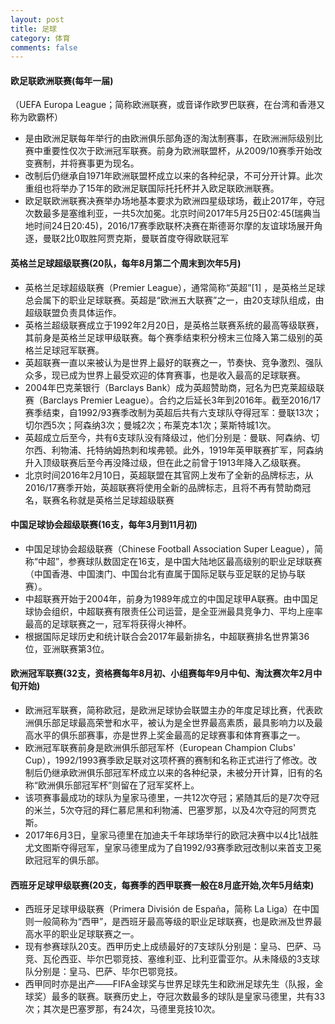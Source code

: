```yaml
---
layout: post
title: 足球
category: 体育
comments: false
---
```

 
#### 欧足联欧洲联赛(每年一届)
（UEFA Europa League；简称欧洲联赛，或音译作欧罗巴联赛，在台湾和香港又称为欧霸杯）

* 是由欧洲足联每年举行的由欧洲俱乐部角逐的淘汰制赛事，在欧洲洲际级别比赛中重要性仅次于欧洲冠军联赛。前身为欧洲联盟杯，从2009/10赛季开始改变赛制，并将赛事更为现名。
* 改制后仍继承自1971年欧洲联盟杯成立以来的各种纪录，不可分开计算。此次重组也将举办了15年的欧洲足联国际托托杯并入欧足联欧洲联赛。
* 欧足联欧洲联赛决赛举办场地基本要求为欧洲四星级球场，截止2017年，夺冠次数最多是塞维利亚，一共5次加冕。北京时间2017年5月25日02:45(瑞典当地时间24日20:45)，2016/17赛季欧联杯决赛在斯德哥尔摩的友谊球场展开角逐，曼联2比0取胜阿贾克斯，曼联首度夺得欧联冠军
 
 
#### 英格兰足球超级联赛(20队，每年8月第二个周末到次年5月)

* 英格兰足球超级联赛（Premier League），通常简称“英超”[1]  ，是英格兰足球总会属下的职业足球联赛。英超是“欧洲五大联赛”之一，由20支球队组成，由超级联盟负责具体运作。
* 英格兰超级联赛成立于1992年2月20日，是英格兰联赛系统的最高等级联赛，其前身是英格兰足球甲级联赛。每个赛季结束积分榜末三位降入第二级别的英格兰足球冠军联赛。
* 英超联赛一直以来被认为是世界上最好的联赛之一，节奏快、竞争激烈、强队众多，现已成为世界上最受欢迎的体育赛事，也是收入最高的足球联赛。
* 2004年巴克莱银行（Barclays Bank）成为英超赞助商，冠名为巴克莱超级联赛（Barclays Premier League）。合约之后延长3年到2016年。截至2016/17赛季结束，自1992/93赛季改制为英超后共有六支球队夺得冠军：曼联13次；切尔西5次；阿森纳3次；曼城2次；布莱克本1次；莱斯特城1次。
* 英超成立后至今，共有6支球队没有降级过，他们分别是：曼联、阿森纳、切尔西、利物浦、托特纳姆热刺和埃弗顿。此外，1919年英甲联赛扩军，阿森纳升入顶级联赛后至今再没降过级，但在此之前曾于1913年降入乙级联赛。
* 北京时间2016年2月10日，英超联盟在其官网上发布了全新的品牌标志，从2016/17赛季开始，英超联赛将使用全新的品牌标志，且将不再有赞助商冠名，联赛名称就是英格兰足球超级联赛
 
 
#### 中国足球协会超级联赛(16支，每年3月到11月初)
* 中国足球协会超级联赛（Chinese Football Association Super League），简称“中超”，参赛球队数固定在16支，是中国大陆地区最高级别的职业足球联赛（中国香港、中国澳门、中国台北有直属于国际足联与亚足联的足协与联赛）。
* 中超联赛开始于2004年，前身为1989年成立的中国足球甲A联赛。由中国足球协会组织，中超联赛有限责任公司运营，是全亚洲最具竞争力、平均上座率最高的足球联赛之一，冠军将获得火神杯。
* 根据国际足球历史和统计联合会2017年最新排名，中超联赛排名世界第36位，亚洲联赛第3位。
 
#### 欧洲冠军联赛(32支，资格赛每年8月初、小组赛每年9月中旬、淘汰赛次年2月中旬开始)
* 欧洲冠军联赛，简称欧冠，是欧洲足球协会联盟主办的年度足球比赛，代表欧洲俱乐部足球最高荣誉和水平，被认为是全世界最高素质，最具影响力以及最高水平的俱乐部赛事，亦是世界上奖金最高的足球赛事和体育赛事之一。
* 欧洲冠军联赛前身是欧洲俱乐部冠军杯（European Champion Clubs' Cup），1992/1993赛季欧足联对这项杯赛的赛制和名称正式进行了修改。改制后仍继承欧洲俱乐部冠军杯成立以来的各种纪录，未被分开计算，旧有的名称“欧洲俱乐部冠军杯”则留在了冠军奖杯上。
* 该项赛事最成功的球队为皇家马德里，一共12次夺冠；紧随其后的是7次夺冠的米兰，5次夺冠的拜仁慕尼黑和利物浦、巴塞罗那，以及4次夺冠的阿贾克斯。
* 2017年6月3日，皇家马德里在加迪夫千年球场举行的欧冠决赛中以4比1战胜尤文图斯夺得冠军，皇家马德里成为了自1992/93赛季欧冠改制以来首支卫冕欧冠冠军的俱乐部。


#### 西班牙足球甲级联赛(20支，每赛季的西甲联赛一般在8月底开始,次年5月结束)
* 西班牙足球甲级联赛（Primera División de España，简称 La Liga）在中国则一般简称为“西甲”，是西班牙最高等级的职业足球联赛，也是欧洲及世界最高水平的职业足球联赛之一。
* 现有参赛球队20支。西甲历史上成绩最好的7支球队分别是：皇马、巴萨、马竞、瓦伦西亚、毕尔巴鄂竞技、塞维利亚、比利亚雷亚尔。从未降级的3支球队分别是：皇马、巴萨、毕尔巴鄂竞技。
* 西甲同时亦是出产——FIFA金球奖与世界足球先生和欧洲足球先生（队报，金球奖）最多的联赛。联赛历史上，夺冠次数最多的球队是皇家马德里，共有33次；其次是巴塞罗那，有24次，马德里竞技10次。



